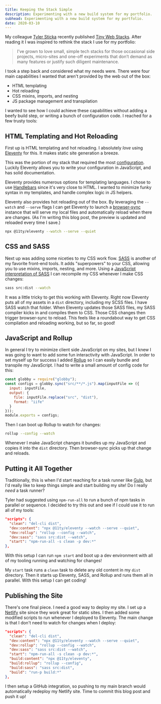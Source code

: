 ```yaml
---
title: Keeping the Stack Simple
description: Experimenting with a new build system for my portfolio.
subhead: Experimenting with a new build system for my portfolio.
date: 2020-03-10
---
```


My colleague [Tyler Sticka](https://tylersticka.com/) recently published [Tiny Web Stacks](https://cloudfour.com/thinks/tiny-web-stacks/).
After reading it I was inspired to rethink the stack I use for my portfolio:

> I’ve grown to love small, simple tech stacks for those occasional side projects, micro-sites and one-off experiments that don’t demand as many features or justify such diligent maintenance.

I took a step back and considered what my needs were. There were four main capabilities I wanted that aren't provided by the web out of the box:

- HTML templating
- Hot reloading
- CSS mixins, imports, and nesting
- JS package management and transpilation

I wanted to see how I could achieve these capabilities without adding a beefy build step, or writing a bunch of configuration code. I reached for a few trusty tools:

## HTML Templating and Hot Reloading

First up is HTML templating and hot reloading. I absolutely _love_ using [Eleventy](https://www.11ty.dev/) for this. It makes static site generation a breeze. 

This was the portion of my stack that required the most [configuration](https://github.com/Paul-Hebert/portfolio-2020/blob/master/.eleventy.js). Luckily Eleventy allows you to write your configuration in JavaScript, and has solid documentation.

Eleventy provides numerous options for templating languages. I chose to use [Handlebars](https://handlebarsjs.com/) since it's very close to HTML. I wanted to minimize funky syntax in my templates, and handle complex logic in JS helpers.

Eleventy also provides hot reloading out of the box. By leveraging the `--watch` and `--serve` flags I can get Eleventy to launch a [browser-sync](https://www.browsersync.io/) instance that will serve my local files and automatically reload when there are changes. (As I'm writing this blog post, the preview is updated and reloaded every time I save.)

```zsh
npx @11ty/eleventy --watch --serve --quiet
```

## CSS and SASS

Next up was adding some niceties to my CSS work flow. [SASS](https://sass-lang.com/) is another of my favorite front-end tools. It adds "superpowers" to your CSS, allowing you to use mixins, imports, nesting, and more. Using a [JavaScript interpretation of SASS](https://www.npmjs.com/package/sass) I can recompile my CSS whenever I make CSS changes:

```zsh
sass src:dist --watch
```

It was a little tricky to get this working with Eleventy. Right now Eleventy puts all of my assets in a `dist` directory, including my SCSS files. I have SASS watch that folder. When Eleventy updates those SASS files, my SASS compiler kicks in and compiles them to CSS. Those CSS changes then trigger browser-sync to reload. This feels like a roundabout way to get CSS compilation and reloading working, but so far, so good!

## JavaScript and Rollup

In general I try to minimize client side JavaScript on my sites, but I knew I was going to want to add some fun interactivity with JavaScript. In order to set myself up for success I added [Rollup](https://rollupjs.org/) so I can easily bundle and transpile my JavaScript. I had to write a small amount of config code for this:

```js
const globby = require("globby");
const configs = globby.sync("src/**/*.js").map(inputFile => ({
  input: inputFile,
  output: {
    file: inputFile.replace("src", "dist"),
    format: "iife"
  }
}));
module.exports = configs;
```

Then I can boot up Rollup to watch for changes:

```zsh
rollup --config --watch
```

Whenever I make JavaScript changes it bundles up my JavaScript and copies it into the `dist` directory. Then browser-sync picks up that change and reloads.

## Putting it All Together

Traditionally, this is when I'd start reaching for a task runner like [Gulp](https://gulpjs.com/), but I'd really like to keep things simple and start building my site! Do I really _need_ a task runner?

Tyler had suggested using `npm-run-all` to run a bunch of npm tasks in parallel or sequence. I decided to try this out and see if I could use it to run all of my tools:

```json
"scripts": {
  "clean": "del-cli dist",
  "dev:content": "npx @11ty/eleventy --watch --serve --quiet",
  "dev:rollup": "rollup --config --watch",
  "dev:sass": "sass src:dist --watch",
  "start": "npm-run-all -s clean -p dev:*"
},
```

With this setup I can run `npm start` and boot up a dev environment with all of my tooling running and watching for changes!

My `start` task runs a `clean` task to delete any old content in my `dist` directory. Then it starts up Eleventy, SASS, and Rollup and runs them all in parallel. With this setup I can get coding!

## Publishing the Site

There's one final piece. I need a good way to deploy my site. I set up a [Netlify](https://www.netlify.com/) site since they work great for static sites. I then added some modified scripts to run whenever I deployed to Eleventy. The main change is that I don't need to watch for changes when I deploy:

```json
"scripts": {
  "clean": "del-cli dist",
  "dev:content": "npx @11ty/eleventy --watch --serve --quiet",
  "dev:rollup": "rollup --config --watch",
  "dev:sass": "sass src:dist --watch",
  "start": "npm-run-all -s clean -p dev:*",
  "build:content": "npx @11ty/eleventy",
  "build:rollup": "rollup --config",
  "build:sass": "sass src:dist",
  "build": "run-p build:*"
},
```

I then setup a GitHub integration, so pushing to my main branch would automatically redeploy my Netlify site. Time to commit this blog post and push it up! 
